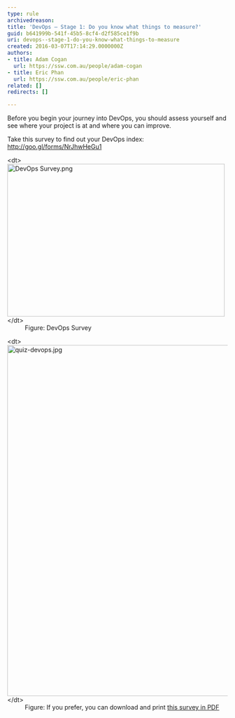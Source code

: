 ```yaml
---
type: rule
archivedreason: 
title: 'DevOps – Stage 1: Do you know what things to measure?'
guid: b641999b-541f-45b5-8cf4-d2f585ce1f9b
uri: devops--stage-1-do-you-know-what-things-to-measure
created: 2016-03-07T17:14:29.0000000Z
authors:
- title: Adam Cogan
  url: https://ssw.com.au/people/adam-cogan
- title: Eric Phan
  url: https://ssw.com.au/people/eric-phan
related: []
redirects: []

---
```


Before you begin your journey into DevOps, you should assess yourself and see where your project is at and where you can improve.

<!--endintro-->

Take this survey to find out your DevOps index: http://goo.gl/forms/NrJhwHeGu1
<dl class="image">&lt;dt&gt;<img src="DevOps Survey.png" alt="DevOps Survey.png" style="width:497px;height:348px;">&lt;/dt&gt;<dd>Figure: DevOps Survey</dd></dl><dl class="image">&lt;dt&gt;<img src="quiz-devops.jpg" alt="quiz-devops.jpg" style="width:800px;">&lt;/dt&gt;<dd>Figure: If you prefer, you can download and print <a href="/Documents/DevOps-Quiz.pdf"><img class="ms-asset-icon ms-rtePosition-4" src="icpdf.png" alt="">this survey in PDF</a></dd></dl>
